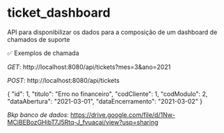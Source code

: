 # ticket_dashboard
API para disponibilizar os dados para a composição de um dashboard de chamados de suporte

✅ Exemplos de chamada

*GET*: http://localhost:8080/api/tickets?mes=3&ano=2021

*POST*: http://localhost:8080/api/tickets

{
  "id": 1,
  "titulo": "Erro no financeiro",
  "codCliente": 1,
  "codModulo": 2,
  "dataAbertura": "2021-03-01",
  "dataEncerramento": "2021-03-02"
}

*Bkp banco de dados*: https://drive.google.com/file/d/1Nw-MCiBEBozGHjbT7J5Rtq-J_fvuacai/view?usp=sharing
